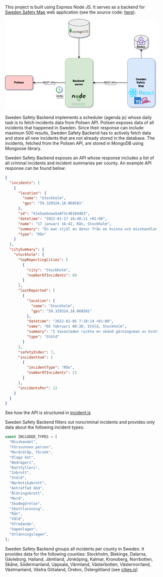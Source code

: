 This project is built using Express Node JS. It serves as a backend for [Sweden Safety Map](https://swedensafety.netlify.app/) web application (see the source code: [here](https://github.com/TolunayHos/sweden-safety-map)).

![Architecture diagram](MapArchitecture.png)

Sweden Safety Backend implements a scheduler (agenda js) whose daily task is to fetch incidents data from Polisen API. Polisen exposes data of all incidents that happened in Sweden. Since their response can include maximum 500 results, Sweden Safety Backend has to actively fetch data and store all new incidents that are not already stored in the database. The incidents, fetched from the Polisen API, are stored in MongoDB using Mongoose library.

Sweden Safety Backend exposes an API whose response includes a list of all criminal incidents and incident summaries per county. An example API response can be found below:

```json
{
  "incidents": [
    {
      "location": {
        "name": "Stockholm",
        "gps": "59.329324,18.068581"
      },
      "id": "61e5aebeae5a8f3c40104d63",
      "datetime": "2022-01-17 18:40:11 +01:00",
      "name": "17 januari 16:42, Rån, Stockholm",
      "summary": "En man stjäl en dator från en kvinna och misshandlar en annan kvinna.",
      "type": "Rån"
    }
  ],
  "citySummary": {
    "stockholm": {
      "topReportingCities": [
        {
          "city": "Stockholm",
          "numberOfIncidents": 69
        }
      ],
      "lastReported": [
        {
          "location": {
            "name": "Stockholm",
            "gps": "59.329324,18.068581"
          },
          "datetime": "2022-02-05 7:18:14 +01:00",
          "name": "05 februari 00:38, Stöld, Stockholm",
          "summary": "I Vasastaden ryckte en okänd gärningsman av brottsoffrets halskedja.",
          "type": "Stöld"
        }
      ],
      "safetyIndex": 7,
      "incidentSum": [
        {
          "incidentType": "Rån",
          "numberOfIncidents": 21
        }
      ],
      "incidentsPer": 12
    }
  }
}
```
See how the API is structured in [incident.js](https://github.com/TolunayHos/sweden-safety-backend/blob/master/incidents.js)

Sweden Safety Backend filters out noncriminal incidents and provides only data about the following incident types:

```javascript
const INCLUDED_TYPES = [
  "Misshandel",
  "Försvunnen person",
  "Mord/dråp, försök",
  "Olaga hot",
  "Bedrägeri",
  "Rattfylleri",
  "Inbrott",
  "Stöld",
  "Narkotikabrott",
  "Anträffad död",
  "Åldringsbrott",
  "Mord",
  "Skadegörelse",
  "Skottlossning",
  "Rån",
  "Våld",
  "Ofredande",
  "Vapenlagen",
  "Utlänningslagen",
];
```

Sweden Safety Backend groups all incidents per county in Sweden. It provides data for the following counties:
Stockholm, Blekinge, Dalarna, Gävleborg, Halland, Jämtland, Jönköping, Kalmar, Kronoberg, Norrbotten, Skåne, Södermanland, Uppsala, Värmland, Västerbotten, Västernorrland, Västmanland, Västra Götaland, Örebro, Östergötland (see [cities.js](cities.js))
